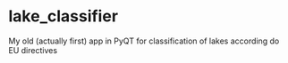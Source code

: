 # lake_classifier
My old (actually first) app in PyQT for classification of lakes according do EU directives

